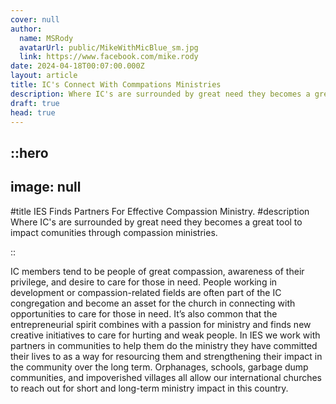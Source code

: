 ```yaml
---
cover: null
author:
  name: MSRody
  avatarUrl: public/MikeWithMicBlue_sm.jpg
  link: https://www.facebook.com/mike.rody
date: 2024-04-18T00:07:00.000Z
layout: article
title: IC's Connect With Commpations Ministries
description: Where IC's are surrounded by great need they becomes a great tool to impact comunities through compassion ministries.
draft: true
head: true
---
```


::hero
---
image: null
---

#title
IES Finds Partners For Effective Compassion Ministry.
#description
Where IC's are surrounded by great need they becomes a great tool to impact comunities through compassion ministries.

::


IC members tend to be people of great compassion, awareness of their privilege, and desire to care for those in need. People working in development or compassion-related fields are often part of the IC congregation and become an asset for the church in connecting with opportunities to care for those in need. It’s also common that the entrepreneurial spirit combines with a passion for ministry and finds new creative initiatives to care for hurting and weak people. In IES we work with partners in communities to help them do the ministry they have committed their lives to as a way for resourcing them and strengthening their impact in the community over the long term. Orphanages, schools, garbage dump communities, and impoverished villages all allow our international churches to reach out for short and long-term ministry impact in this country. 
